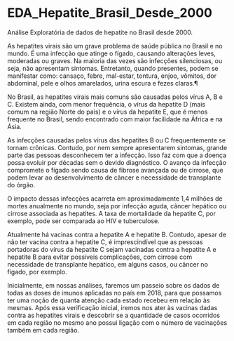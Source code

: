 # EDA_Hepatite_Brasil_Desde_2000
Análise Exploratória de dados de hepatite no Brasil desde 2000.

As hepatites virais são um grave problema de saúde pública no Brasil e no mundo. É uma infecção que atinge o fígado, causando alterações leves, moderadas ou graves. Na maioria das vezes são infecções silenciosas, ou seja, não apresentam sintomas. Entretanto, quando presentes, podem se manifestar como: cansaço, febre, mal-estar, tontura, enjoo, vômitos, dor abdominal, pele e olhos amarelados, urina escura e fezes claras.¶

No Brasil, as hepatites virais mais comuns são causadas pelos vírus A, B e C. Existem ainda, com menor frequência, o vírus da hepatite D (mais comum na região Norte do país) e o vírus da hepatite E, que é menos frequente no Brasil, sendo encontrado com maior facilidade na África e na Ásia.

As infecções causadas pelos vírus das hepatites B ou C frequentemente se tornam crônicas. Contudo, por nem sempre apresentarem sintomas, grande parte das pessoas desconhecem ter a infecção. Isso faz com que a doença possa evoluir por décadas sem o devido diagnóstico. O avanço da infecção compromete o fígado sendo causa de fibrose avançada ou de cirrose, que podem levar ao desenvolvimento de câncer e necessidade de transplante do órgão.

O impacto dessas infecções acarreta em aproximadamente 1,4 milhões de mortes anualmente no mundo, seja por infecção aguda, câncer hepático ou cirrose associada as hepatites. A taxa de mortalidade da hepatite C, por exemplo, pode ser comparada ao HIV e tuberculose.

Atualmente há vacinas contra a hepatite A e hepatite B. Contudo, apesar de não ter vacina contra a hepatite C, é imprescindível que as pessoas portadoras do vírus da hepatite C sejam vacinadas contra a hepatite A e hepatite B para evitar possíveis complicações, com cirrose com necessidade de transplante hepático, em alguns casos, ou câncer no fígado, por exemplo.

Inicialmente, em nossas análises, faremos um passeio sobre os dados de todas as doses de imunos aplicadas no país em 2018, para que possamos ter uma noção de quanta atenção cada estado recebeu em relação às mesmas. Após essa verificação inicial, iremos nos ater às vacinas dadas contra as hepatites virais e descobrir se a quantidade de casos ocorridos em cada região no mesmo ano possui ligação com o número de vacinações também em cada região.
